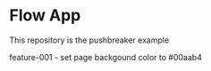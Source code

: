 # Flow App

This repository is the pushbreaker example

feature-001 - set page backgound color to  #00aab4